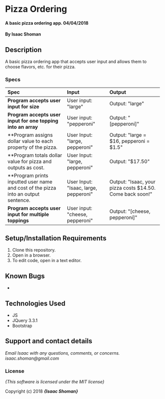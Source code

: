 # Pizza Ordering

#### A basic pizza ordering app.  04/04/2018

#### By **Isaac Shoman**

## Description

A basic pizza ordering app that accepts user input and allows them to choose flavors, etc. for their pizza.

### Specs
| Spec | Input | Output |
| :-------------     | :------------- | :------------- |
| **Program accepts user input for size** | User input: "large" | Output: "large"|
| **Program accepts user input for one topping into an array** | User input: "pepperoni" | Output: "[pepperoni]"|
| **Program assigns dollar value to each property of the pizza.| User Input: "large, pepperoni" | Output: "large = $16, pepperoni = $1.5"|
| **Program totals dollar value for pizza and outputs as cost.| User Input: "large, pepperoni" | Output: "$17.50"|
| **Program prints inputted user name and cost of the pizza into an output sentence.| User Input: "Isaac, large, pepperoni" | Output: "Isaac, your pizza costs $14.50. Come back soon!"|
| **Program accepts user input for multiple toppings** | User input: "cheese, pepperoni" | Output: "[cheese, pepperoni]"|


## Setup/Installation Requirements

1. Clone this repository.
2. Open in a browser.
3. To edit code, open in a text editor.

## Known Bugs
*

## Technologies Used
* JS
* JQuery 3.3.1
* Bootstrap

## Support and contact details

_Email Isaac with any questions, comments, or concerns. isaac.shoman@gmail.com_

### License

*{This software is licensed under the MIT license}*

Copyright (c) 2018 **_{Isaac Shoman}_**
